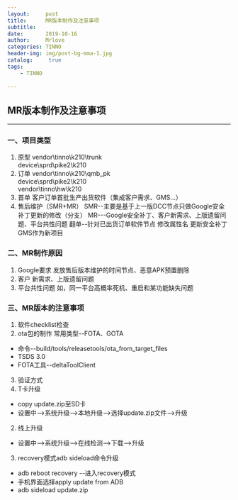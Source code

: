```yaml
---
layout:     post
title:      MR版本制作及注意事项
subtitle:   
date:       2019-10-16
author:     Mrlove
categories: TINNO
header-img: img/post-bg-mma-1.jpg
catalog: 	 true
tags:
    - TINNO
    
---
```

## MR版本制作及注意事项

------------

### 一、项目类型
1. 原型
vendor\tinno\k210\trunk  
device\sprd\pike2\k210  
2. 订单
vendor\tinno\k210\qmb_pk  
device\sprd\pike2\k210  
vendor\tinno\hw\k210 
3. 首单
客户订单首批生产出货软件（集成客户需求、GMS...）
4. 售后维护（SMR+MR）
SMR--主要是基于上一版DCC节点只做Google安全补丁更新的修改（分支）
MR---Google安全补丁、客户新需求、上版遗留问题、平台共性问题
翻单--针对已出货订单软件节点 修改属性名 更新安全补丁 GMS作为新项目

### 二、MR制作原因
1. Google要求
    发放售后版本维护的时间节点、恶意APK预置删除
2. 客户
    新需求、上版遗留问题
3. 平台共性问题
    如，同一平台高概率死机、重启和某功能缺失问题

### 三、MR版本的注意事项
1. 软件checklist检查
2. ota包的制作
常用类型--FOTA、GOTA
 - 命令--build/tools/releasetools/ota_from_target_files
 - TSDS 3.0
 - FOTA工具--deltaToolClient
3. 验证方式
 1. T卡升级
   - copy update.zip至SD卡
   - 设置中-->系统升级-->本地升级-->选择update.zip文件-->升级  
 2. 线上升级
   - 设置中-->系统升级-->在线检测-->下载-->升级
 3.  recovery模式adb sideload命令升级
   - adb reboot recovery --进入recovery模式
   - 手机界面选择apply update from ADB
   - adb sideload update.zip
